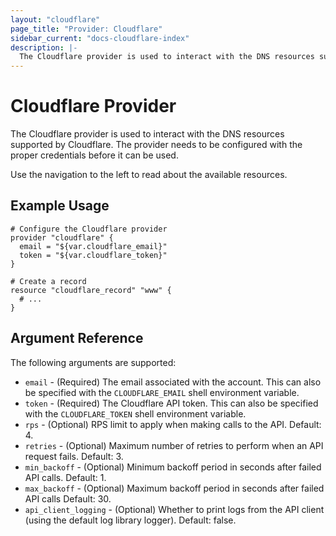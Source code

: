 ```yaml
---
layout: "cloudflare"
page_title: "Provider: Cloudflare"
sidebar_current: "docs-cloudflare-index"
description: |-
  The Cloudflare provider is used to interact with the DNS resources supported by Cloudflare. The provider needs to be configured with the proper credentials before it can be used.
---
```


# Cloudflare Provider

The Cloudflare provider is used to interact with the
DNS resources supported by Cloudflare. The provider needs to be configured
with the proper credentials before it can be used.

Use the navigation to the left to read about the available resources.

## Example Usage

```hcl
# Configure the Cloudflare provider
provider "cloudflare" {
  email = "${var.cloudflare_email}"
  token = "${var.cloudflare_token}"
}

# Create a record
resource "cloudflare_record" "www" {
  # ...
}
```

## Argument Reference

The following arguments are supported:

* `email` - (Required) The email associated with the account. This can also be
  specified with the `CLOUDFLARE_EMAIL` shell environment variable.
* `token` - (Required) The Cloudflare API token. This can also be specified
  with the `CLOUDFLARE_TOKEN` shell environment variable.
* `rps` - (Optional) RPS limit to apply when making calls to the API. Default: 4.
* `retries` - (Optional) Maximum number of retries to perform when an API request fails. Default: 3.
* `min_backoff` - (Optional) Minimum backoff period in seconds after failed API calls. Default: 1.
* `max_backoff` - (Optional) Maximum backoff period in seconds after failed API calls Default: 30.
* `api_client_logging` - (Optional) Whether to print logs from the API client (using the default log library logger). Default: false.

